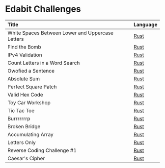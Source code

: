 # Edabit Challenges

| Title          | Language     |
| :------------- |:-------------|
| White Spaces Between Lower and Uppercase Letters | [ Rust ](https://github.com/Tagnard/edabit/blob/b07a6e778f56f04fb260089848847b39c464835e/rust/src/lib.rs#L5-L19) |
| Find the Bomb                                    | [ Rust ](https://github.com/Tagnard/edabit/blob/b07a6e778f56f04fb260089848847b39c464835e/rust/src/lib.rs#L21-L37) |
| IPv4 Validation                                  | [ Rust ](https://github.com/Tagnard/edabit/blob/b07a6e778f56f04fb260089848847b39c464835e/rust/src/lib.rs#L39-L68) |
| Count Letters in a Word Search                   | [ Rust ](https://github.com/Tagnard/edabit/blob/b07a6e778f56f04fb260089848847b39c464835e/rust/src/lib.rs#L70-L100) |
| Owofied a Sentence                               | [ Rust ](https://github.com/Tagnard/edabit/blob/b07a6e778f56f04fb260089848847b39c464835e/rust/src/lib.rs#L102-L116) |
| Absolute Sum                                     | [ Rust ](https://github.com/Tagnard/edabit/blob/b07a6e778f56f04fb260089848847b39c464835e/rust/src/lib.rs#L118-L136) |
| Perfect Square Patch                             | [ Rust ](https://github.com/Tagnard/edabit/blob/b07a6e778f56f04fb260089848847b39c464835e/rust/src/lib.rs#L138-L168) |
| Valid Hex Code                                   | [ Rust ](https://github.com/Tagnard/edabit/blob/b07a6e778f56f04fb260089848847b39c464835e/rust/src/lib.rs#L170-L187) |
| Toy Car Workshop                                 | [ Rust ](https://github.com/Tagnard/edabit/blob/b07a6e778f56f04fb260089848847b39c464835e/rust/src/lib.rs#L189-L210) |
| Tic Tac Toe                                      | [ Rust ](https://github.com/Tagnard/edabit/blob/b07a6e778f56f04fb260089848847b39c464835e/rust/src/lib.rs#L212-L254) |
| Burrrrrrrp                                       | [ Rust ](https://github.com/Tagnard/edabit/blob/b07a6e778f56f04fb260089848847b39c464835e/rust/src/lib.rs#L256-L268) |
| Broken Bridge                                    | [ Rust ](https://github.com/Tagnard/edabit/blob/b07a6e778f56f04fb260089848847b39c464835e/rust/src/lib.rs#L270-L287) |
| Accumulating Array                               | [ Rust ](https://github.com/Tagnard/edabit/blob/b07a6e778f56f04fb260089848847b39c464835e/rust/src/lib.rs#L289-L310) |
| Letters Only                                     | [ Rust ](https://github.com/Tagnard/edabit/blob/757e7d2cada51fa177252af9c3a2980265b8ecef/rust/src/lib.rs#L312-L328) |
| Reverse Coding Challenge #1                      | [ Rust ](https://github.com/Tagnard/edabit/blob/69342b2f3e589a5d334b83629faad23e07d7ec58/rust/src/lib.rs#L330-L348) |
| Caesar's Cipher                                  | [ Rust ](https://github.com/Tagnard/edabit/blob/10af88308294a454ed6d6c3255b2498565ee61b1/rust/src/lib.rs#L350-L381) |
